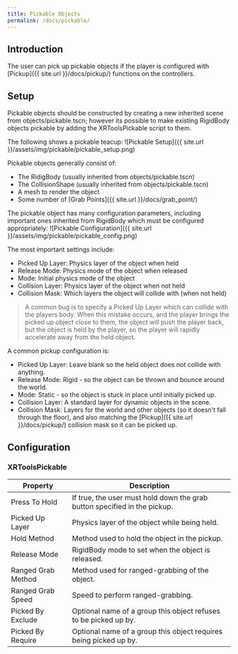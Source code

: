 ```yaml
---
title: Pickable Objects
permalink: /docs/pickable/
---
```



## Introduction
The user can pick up pickable objects if the player is configured with
[Pickup]({{ site.url }}/docs/pickup/) functions on the controllers.

## Setup
Pickable objects should be constructed by creating a new inherited scene from
objects/pickable.tscn; however its possible to make existing RigidBody objects
pickable by adding the XRToolsPickable script to them.

The following shows a pickable teacup:
![Pickable Setup]({{ site.url }}/assets/img/pickable/pickable_setup.png)

Pickable objects generally consist of:
* The RidigBody (usually inherited from objects/pickable.tscn)
* The CollisionShape (usually inherited from objects/pickable.tscn)
* A mesh to render the object
* Some number of [Grab Points]({{ site.url }}/docs/grab_point/)

The pickable object has many configuration parameters, including important 
ones inherited from RigidBody which must be configured appropriately:
![Pickable Configuration]({{ site.url }}/assets/img/pickable/pickable_config.png)

The most important settings include:
* Picked Up Layer: Physics layer of the object when held
* Release Mode: Physics mode of the object when released
* Mode: Initial physics mode of the object
* Collision Layer: Physics layer of the object when not held
* Collision Mask: Which layers the object will collide with (when not held)

> A common bug is to specify a Picked Up Layer which can collide with the players 
> body. When this mistake occurs, and the player brings the picked up object close
> to them, the object will push the player back, but the object is held by the
> player, so the player will rapidly accelerate away from the held object.

A common pickup configuration is:
* Picked Up Layer: Leave blank so the held object does not collide with anything.
* Release Mode: Rigid - so the object can be thrown and bounce around the world.
* Mode: Static - so the object is stuck in place until initially picked up.
* Collision Layer: A standard layer for dynamic objects in the scene.
* Collision Mask: Layers for the world and other objects (so it doesn't fall through the floor), and also matching the [Pickup]({{ site.url }}/docs/pickup/) collision mask so it can be picked up.


## Configuration

### XRToolsPickable

| Property           | Description                                                     |
| ------------------ | --------------------------------------------------------------- |
| Press To Hold      | If true, the user must hold down the grab button specified in the pickup. |
| Picked Up Layer    | Physics layer of the object while being held. |
| Hold Method        | Method used to hold the object in the pickup. |
| Release Mode       | RigidBody mode to set when the object is released. |
| Ranged Grab Method | Method used for ranged-grabbing of the object. |
| Ranged Grab Speed  | Speed to perform ranged-grabbing. |
| Picked By Exclude  | Optional name of a group this object refuses to be picked up by. |
| Picked By Require  | Optional name of a group this object requires being picked up by. |

